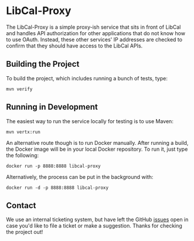 # LibCal-Proxy

The LibCal-Proxy is a simple proxy-ish service that sits in front of LibCal and handles API authorization for other applications that do not know how to use OAuth. Instead, these other services' IP addresses are checked to confirm that they should have access to the LibCal APIs.

## Building the Project

To build the project, which includes running a bunch of tests, type:

    mvn verify

## Running in Development

The easiest way to run the service locally for testing is to use Maven:

    mvn vertx:run

An alternative route though is to run Docker manually. After running a build, the Docker image will be in your local
Docker repository. To run it, just type the following:

    docker run -p 8888:8888 libcal-proxy

Alternatively, the process can be put in the background with:

    docker run -d -p 8888:8888 libcal-proxy

## Contact

We use an internal ticketing system, but have left the GitHub [issues](https://github.com/UCLALibrary/fester/issues)
open in case you'd like to file a ticket or make a suggestion. Thanks for checking the project out!

